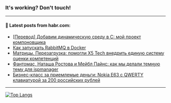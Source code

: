 ### It's working? Don't touch!

---
<!--
#### 🛠️ Technical stack:

![C++](https://img.shields.io/badge/C++-informational?logo=c%2B%2B&style=flat&logoColor=white&color=9C033A)
![Java](https://img.shields.io/badge/Java-informational?logo=java&style=flat&logoColor=white&color=007396)
![Kotlin](https://img.shields.io/badge/Kotlin-informational?logo=Kotlin&style=flat&logoColor=white&color=0095D5)
![JS](https://img.shields.io/badge/JS-informational?logo=javaScript&style=flat&logoColor=black&color=F7Df1E) <br>
![HTML5](https://img.shields.io/badge/HTML5-informational?logo=html5&style=flat&logoColor=white&color=E34F26)
![CSS3](https://img.shields.io/badge/CSS3-informational?logo=css3&style=flat&logoColor=white&color=157286)
![Sass](https://img.shields.io/badge/Saas-informational?logo=sass&style=flat&logoColor=white&color=hotpink)
![PHP](https://img.shields.io/badge/PHP-informational?logo=php&style=flat&logoColor=white&color=777BB4) <br>
![WebPAck](https://img.shields.io/badge/WebPack-informational?logo=webPack&style=flat&logoColor=white&color=FF6F00)
![Bootstrap](https://img.shields.io/badge/Bootstrap-informational?logo=Bootstrap&style=flat&logoColor=white&color=7952B3)
![MySQL](https://img.shields.io/badge/MySQL-informational?logo=MySQL&style=flat&logoColor=white&color=00f) <br>
![NodeJS](https://img.shields.io/badge/NodeJS-informational?logo=node.js&style=flat&logoColor=white&color=43853D)
![Spring](https://img.shields.io/badge/Spring-informational?logo=Spring&style=flat&logoColor=white&color=0A9EDC)
![Angular](https://img.shields.io/badge/Vue-informational?logo=vue.js&style=flat&logoColor=white&color=red)
![Git](https://img.shields.io/badge/Git-informational?logo=git&style=flat&logoColor=white&color=darkorange)

___
-->

#### 💬 Latest posts from habr.com:

<!-- BLOG-POST-LIST:START -->
- [[Перевод] Добавим динамическую среду в C: мой проект компоновщика](https://habr.com/ru/post/700250/?utm_source=habrahabr&utm_medium=rss&utm_campaign=700250)
- [Как запускать RabbitMQ в Docker](https://habr.com/ru/post/704208/?utm_source=habrahabr&utm_medium=rss&utm_campaign=704208)
- [Матрицы. Перезагрузка: помогли Х5 Tech внедрить единую систему оценки компетенций](https://habr.com/ru/post/704206/?utm_source=habrahabr&utm_medium=rss&utm_campaign=704206)
- [Фантомас, Наташа Ростова и Мейбл Пайнс: как мы делали темную тему для ispmanager](https://habr.com/ru/post/703050/?utm_source=habrahabr&utm_medium=rss&utm_campaign=703050)
- [Бизнес-класс за приемлемые деньги: Nokia E63 с QWERTY клавиатурой за 200 российских рублей](https://habr.com/ru/post/703680/?utm_source=habrahabr&utm_medium=rss&utm_campaign=703680)
<!-- BLOG-POST-LIST:END -->

---

[![Top Langs](https://github-readme-stats.vercel.app/api/top-langs/?username=zloylis&layout=compact&hide_border=true&theme=dracula)](https://github.com/zloylis)
